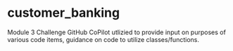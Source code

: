 # customer_banking
Module 3 Challenge
GitHub CoPilot utlizied to provide input on purposes of various code items, guidance on code to utilize classes/functions.

